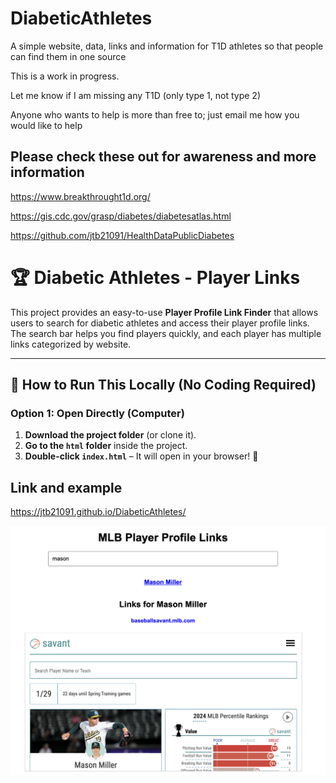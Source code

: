 # DiabeticAthletes
A simple website, data, links and information for T1D athletes so that people can find them in one source

This is a work in progress.

Let me know if I am missing any T1D (only type 1, not type 2)

Anyone who wants to help is more than free to; just email me how you would like to help

## Please check these out for awareness and more information

https://www.breakthrought1d.org/

https://gis.cdc.gov/grasp/diabetes/diabetesatlas.html

https://github.com/jtb21091/HealthDataPublicDiabetes

# 🏆 Diabetic Athletes - Player Links

This project provides an easy-to-use **Player Profile Link Finder** that allows users to search for diabetic athletes and access their player profile links. The search bar helps you find players quickly, and each player has multiple links categorized by website.

---

## 🚀 How to Run This Locally (No Coding Required)

### **Option 1: Open Directly (Computer)**
1. **Download the project folder** (or clone it).
2. **Go to the `html` folder** inside the project.
3. **Double-click `index.html`** – It will open in your browser! 🎉

## Link and example

https://jtb21091.github.io/DiabeticAthletes/

![alt text](image.png)